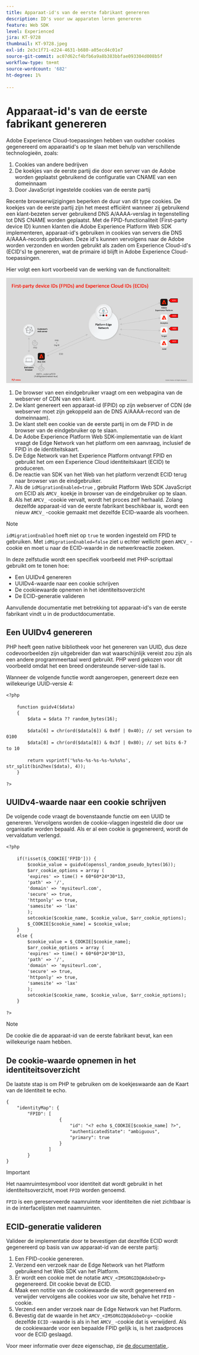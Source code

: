 ```yaml
---
title: Apparaat-id's van de eerste fabrikant genereren
description: ID's voor uw apparaten leren genereren
feature: Web SDK
level: Experienced
jira: KT-9728
thumbnail: KT-9728.jpeg
exl-id: 2e3c1f71-e224-4631-b680-a05ecd4c01e7
source-git-commit: ac07d62cf4bfb6a9a8b383bbfae093304d008b5f
workflow-type: tm+mt
source-wordcount: '682'
ht-degree: 1%

---
```


# Apparaat-id&#39;s van de eerste fabrikant genereren

Adobe Experience Cloud-toepassingen hebben van oudsher cookies gegenereerd om apparaatid&#39;s op te slaan met behulp van verschillende technologieën, zoals:

1. Cookies van andere bedrijven
1. De koekjes van de eerste partij die door een server van de Adobe worden geplaatst gebruikend de configuratie van CNAME van een domeinnaam
1. Door JavaScript ingestelde cookies van de eerste partij

Recente browserwijzigingen beperken de duur van dit type cookies. De koekjes van de eerste partij zijn het meest efficiënt wanneer zij gebruikend een klant-bezeten server gebruikend DNS A/AAAA-verslag in tegenstelling tot DNS CNAME worden geplaatst. Met de FPID-functionaliteit (First-party device ID) kunnen klanten die Adobe Experience Platform Web SDK implementeren, apparaat-id&#39;s gebruiken in cookies van servers die DNS A/AAAA-records gebruiken. Deze id&#39;s kunnen vervolgens naar de Adobe worden verzonden en worden gebruikt als zaden om Experience Cloud-id&#39;s (ECID&#39;s) te genereren, wat de primaire id blijft in Adobe Experience Cloud-toepassingen.

Hier volgt een kort voorbeeld van de werking van de functionaliteit:

![ Eerste-partij apparaat IDs (FPIDs) en Experience Cloud IDs (ECIDs) ](../assets/kt-9728.png)

1. De browser van een eindgebruiker vraagt om een webpagina van de webserver of CDN van een klant.
1. De klant genereert een apparaat-id (FPID) op zijn webserver of CDN (de webserver moet zijn gekoppeld aan de DNS A/AAAA-record van de domeinnaam).
1. De klant stelt een cookie van de eerste partij in om de FPID in de browser van de eindgebruiker op te slaan.
1. De Adobe Experience Platform Web SDK-implementatie van de klant vraagt de Edge Network van het platform om een aanvraag, inclusief de FPID in de identiteitskaart.
1. De Edge Network van het Experience Platform ontvangt FPID en gebruikt het om een Experience Cloud identiteitskaart (ECID) te produceren.
1. De reactie van SDK van het Web van het platform verzendt ECID terug naar browser van de eindgebruiker.
1. Als de `idMigrationEnabled=true` , gebruikt Platform Web SDK JavaScript om ECID als `AMCV_` koekje in browser van de eindgebruiker op te slaan.
1. Als het `AMCV_` -cookie vervalt, wordt het proces zelf herhaald. Zolang dezelfde apparaat-id van de eerste fabrikant beschikbaar is, wordt een nieuw `AMCV_` -cookie gemaakt met dezelfde ECID-waarde als voorheen.

>[!NOTE]
>
>`idMigrationEnabled` hoeft niet op `true` te worden ingesteld om FPID te gebruiken. Met `idMigrationEnabled=false` ziet u echter wellicht geen `AMCV_` -cookie en moet u naar de ECID-waarde in de netwerkreactie zoeken.


In deze zelfstudie wordt een specifiek voorbeeld met PHP-scripttaal gebruikt om te tonen hoe:

* Een UUIDv4 genereren
* UUIDv4-waarde naar een cookie schrijven
* De cookiewaarde opnemen in het identiteitsoverzicht
* De ECID-generatie valideren

Aanvullende documentatie met betrekking tot apparaat-id&#39;s van de eerste fabrikant vindt u in de productdocumentatie.

## Een UUIDv4 genereren

PHP heeft geen native bibliotheek voor het genereren van UUID, dus deze codevoorbeelden zijn uitgebreider dan wat waarschijnlijk vereist zou zijn als een andere programmeertaal werd gebruikt. PHP werd gekozen voor dit voorbeeld omdat het een breed ondersteunde server-side taal is.


Wanneer de volgende functie wordt aangeroepen, genereert deze een willekeurige UUID-versie 4:

```
<?php
    
    function guidv4($data)
    {
        $data = $data ?? random_bytes(16);

        $data[6] = chr(ord($data[6]) & 0x0f | 0x40); // set version to 0100
        $data[8] = chr(ord($data[8]) & 0x3f | 0x80); // set bits 6-7 to 10

        return vsprintf('%s%s-%s-%s-%s-%s%s%s', str_split(bin2hex($data), 4));
    }

?>
```

## UUIDv4-waarde naar een cookie schrijven

De volgende code vraagt de bovenstaande functie om een UUID te genereren. Vervolgens worden de cookie-vlaggen ingesteld die door uw organisatie worden bepaald. Als er al een cookie is gegenereerd, wordt de vervaldatum verlengd.

```
<?php

    if(!isset($_COOKIE['FPID'])) {
        $cookie_value = guidv4(openssl_random_pseudo_bytes(16));        
        $arr_cookie_options = array (
        'expires' => time() + 60*60*24*30*13,
        'path' => '/',
        'domain' => 'mysiteurl.com',
        'secure' => true,
        'httponly' => true,
        'samesite' => 'lax'
        );
        setcookie($cookie_name, $cookie_value, $arr_cookie_options);
        $_COOKIE[$cookie_name] = $cookie_value;
    }
    else {
        $cookie_value = $_COOKIE[$cookie_name];
        $arr_cookie_options = array (
        'expires' => time() + 60*60*24*30*13,
        'path' => '/',
        'domain' => 'mysiteurl.com',
        'secure' => true,
        'httponly' => true,
        'samesite' => 'lax'
        );
        setcookie($cookie_name, $cookie_value, $arr_cookie_options);
    }

?>
```

>[!NOTE]
>
>De cookie die de apparaat-id van de eerste fabrikant bevat, kan een willekeurige naam hebben.

## De cookie-waarde opnemen in het identiteitsoverzicht

De laatste stap is om PHP te gebruiken om de koekjeswaarde aan de Kaart van de Identiteit te echo.


```
{
    "identityMap": {
        "FPID": [
                    {
                        "id": "<? echo $_COOKIE[$cookie_name] ?>",
                        "authenticatedState": "ambiguous",
                        "primary": true
                    }
                ]
        }
}
```

>[!IMPORTANT]
>
>Het naamruimtesymbool voor identiteit dat wordt gebruikt in het identiteitsoverzicht, moet `FPID` worden genoemd.
>
> `FPID` is een gereserveerde naamruimte voor identiteiten die niet zichtbaar is in de interfacelijsten met naamruimten.


## ECID-generatie valideren

Valideer de implementatie door te bevestigen dat dezelfde ECID wordt gegenereerd op basis van uw apparaat-id van de eerste partij:

1. Een FPID-cookie genereren.
1. Verzend een verzoek naar de Edge Network van het Platform gebruikend het Web SDK van het Platform.
1. Er wordt een cookie met de notatie `AMCV_<IMSORGID@AdobeOrg>` gegenereerd. Dit cookie bevat de ECID.
1. Maak een notitie van de cookiewaarde die wordt gegenereerd en verwijder vervolgens alle cookies voor uw site, behalve het `FPID` -cookie.
1. Verzend een ander verzoek naar de Edge Network van het Platform.
1. Bevestig dat de waarde in het `AMCV_<IMSORGID@AdobeOrg>` -cookie dezelfde `ECID` -waarde is als in het `AMCV_` -cookie dat is verwijderd. Als de cookiewaarde voor een bepaalde FPID gelijk is, is het zaadproces voor de ECID geslaagd.

Voor meer informatie over deze eigenschap, zie [ de documentatie ](https://experienceleague.adobe.com/docs/experience-platform/edge/identity/first-party-device-ids.html).
